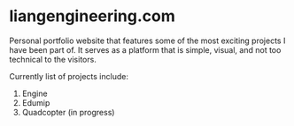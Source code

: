 # liangengineering.com

Personal portfolio website that features some of the most exciting projects I have been part of.
It serves as a platform that is simple, visual, and not too technical to the visitors.

Currently list of projects include:
1. Engine
2. Edumip
3. Quadcopter (in progress)

